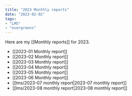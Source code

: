 ```yaml
---
title: "2023 Monthly reports"
date: "2023-02-02"
tags:
- "LMS"
- "evergreens"
---
```


Here are my [[Monthly reports]] for 2023.

- [[2023-01 Monthly report]]
- [[2023-02 Monthly report]]
- [[2023-03 Monthly report]]
- [[2023-04 Monthly report]]
- [[2023-05 Monthly report]]
- [[2023-06 Monthly report]]
- [[lms/2023-07 monthly report|2023-07 monthly report]]
- [[lms/2023-08 monthly report|2023-08 monthly report]]